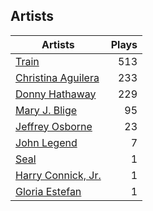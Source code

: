 ## Artists
Artists | Plays 
----- | -----: 
[Train](/artists/train-90187) | 513
[Christina Aguilera](/artists/christina-aguilera-34786) | 233
[Donny Hathaway](/artists/donny-hathaway-58582) | 229
[Mary J. Blige](/artists/mary-j-blige-39258) | 95
[Jeffrey Osborne](/artists/jeffrey-osborne-40238) | 23
[John Legend](/artists/john-legend-36643) | 7
[Seal](/artists/seal-7070) | 1
[Harry Connick, Jr.](/artists/harry-connick-jr-41411) | 1
[Gloria Estefan](/artists/gloria-estefan-31888) | 1

